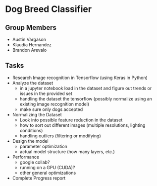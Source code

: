 # Dog Breed Classifier

## Group Members
- Austin Vargason
- Klaudia Hernandez
- Brandon Arevalo

## Tasks
- Research Image recognition in Tensorflow (using Keras in Python)
- Analyze the dataset
  - in a jupyter notebook load in the dataset and figure out trends or issues in the provided set
  - handling the dataset the tensorflow (possibly normalize using an existing image recognition model)
  - make sure only dogs accepted
- Normalizing the Dataset
  - Look into possible feature reduction in the dataset
  - how to sort out different images (multiple resolutions, lighting conditions)
  - handling outliers (filtering or modifying)
- Design the model
  - parameter optimization
  - actual model structure (how many layers, etc.)
- Performance
  - google collab?
  - running on a GPU (CUDA)?
  - other general optimizations
- Complete Progress report